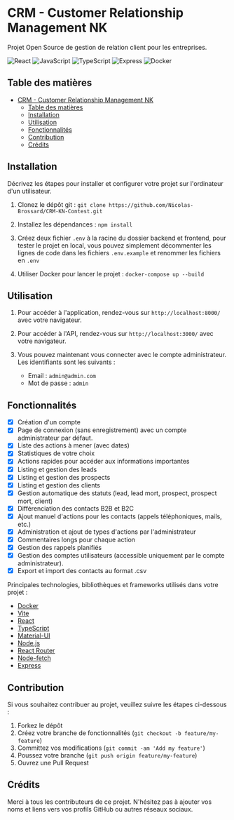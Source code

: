 # CRM - Customer Relationship Management NK

Projet Open Source de gestion de relation client pour les entreprises.

![React](https://img.shields.io/badge/-React-61DAFB?style=flat-square&logo=react&logoColor=white)
![JavaScript](https://img.shields.io/badge/-JavaScript-F7DF1E?style=flat-square&logo=javascript&logoColor=black)
![TypeScript](https://img.shields.io/badge/-TypeScript-007ACC?style=flat-square&logo=typescript&logoColor=white)
![Express](https://img.shields.io/badge/-Express-000000?style=flat-square&logo=express&logoColor=white)
![Docker](https://img.shields.io/badge/-Docker-2496ED?style=flat-square&logo=docker&logoColor=white)

## Table des matières

- [CRM - Customer Relationship Management NK](#crm---customer-relationship-management-nk)
  - [Table des matières](#table-des-matières)
  - [Installation](#installation)
  - [Utilisation](#utilisation)
  - [Fonctionnalités](#fonctionnalités)
  - [Contribution](#contribution)
  - [Crédits](#crédits)

## Installation

Décrivez les étapes pour installer et configurer votre projet sur l'ordinateur d'un utilisateur.

1. Clonez le dépôt git : `git clone https://github.com/Nicolas-Brossard/CRM-KN-Contest.git`

2. Installez les dépendances : `npm install`

3. Créez deux fichier `.env` à la racine du dossier backend et frontend, pour tester le projet en local, vous pouvez simplement décommenter les lignes de code dans les fichiers `.env.example` et renommer les fichiers en `.env`

4. Utiliser Docker pour lancer le projet : `docker-compose up --build`

## Utilisation

1. Pour accéder à l'application, rendez-vous sur `http://localhost:8000/` avec votre navigateur.

2. Pour accéder à l'API, rendez-vous sur `http://localhost:3000/` avec votre navigateur.

3. Vous pouvez maintenant vous connecter avec le compte administrateur. Les identifiants sont les suivants :

   - Email : `admin@admin.com`
   - Mot de passe : `admin`

## Fonctionnalités

- [x] Création d'un compte
- [x] Page de connexion (sans enregistrement) avec un compte administrateur par défaut.
- [x] Liste des actions à mener (avec dates)
- [x] Statistiques de votre choix
- [x] Actions rapides pour accéder aux informations importantes
- [x] Listing et gestion des leads
- [x] Listing et gestion des prospects
- [x] Listing et gestion des clients
- [x] Gestion automatique des statuts (lead, lead mort, prospect, prospect mort, client)
- [x] Différenciation des contacts B2B et B2C
- [x] Ajout manuel d'actions pour les contacts (appels téléphoniques, mails, etc.)
- [x] Administration et ajout de types d'actions par l'administrateur
- [x] Commentaires longs pour chaque action
- [x] Gestion des rappels planifiés
- [x] Gestion des comptes utilisateurs (accessible uniquement par le compte administrateur).
- [x] Export et import des contacts au format .csv

Principales technologies, bibliothèques et frameworks utilisés dans votre projet :

- [Docker](https://www.docker.com/)
- [Vite](https://vitejs.dev/)
- [React](https://reactjs.org/)
- [TypeScript](https://www.typescriptlang.org/)
- [Material-UI](https://mui.com/)
- [Node.js](https://nodejs.org/en/)
- [React Router](https://reactrouter.com/)
- [Node-fetch](https://www.npmjs.com/package/node-fetch)
- [Express](https://expressjs.com/fr/)

## Contribution

Si vous souhaitez contribuer au projet, veuillez suivre les étapes ci-dessous :

1. Forkez le dépôt
2. Créez votre branche de fonctionnalités (`git checkout -b feature/my-feature`)
3. Committez vos modifications (`git commit -am 'Add my feature'`)
4. Poussez votre branche (`git push origin feature/my-feature`)
5. Ouvrez une Pull Request

## Crédits

Merci à tous les contributeurs de ce projet. N'hésitez pas à ajouter vos noms et liens vers vos profils GitHub ou autres réseaux sociaux.
